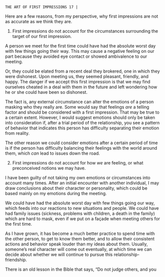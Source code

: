 ```
THE ART OF FIRST IMPRESSIONS 17 |
```
Here are a few reasons, from my perspective, why first impressions are not
as accurate as we think they are.

1. First impressions do not account for the circumstances surrounding
the target of our first impression.

A person we meet for the first time could have had the absolute worst day
with few things going their way. This may cause a negative feeling on our part
because they avoided eye contact or showed ambivalence to our meeting.

Or, they could be elated from a recent deal they brokered, one in which they
were dishonest. Upon meeting us, they seemed pleasant, friendly, and happy. The
danger if we accept this first impression is that we may find ourselves cheated
in a deal with them in the future and left wondering how he or she could have
been so dishonest.

The fact is, any external circumstance can alter the emotions of a person
masking who they really are. Some would say that feelings _are_ a telling factor and
should be considered with a first impression. That may be true to a certain extent.
However, I would suggest emotions should only be taken into consideration if, after
a trial period of the relationship, you see a pattern of behavior that indicates this
person has difficulty separating their emotion from reality.

The other reason we could consider emotions after a certain period of time
is if the person has difficulty balancing their feelings with the world around
them, which _can_ lead to issues down the road.

2. First impressions do not account for how _we_ are feeling, or what
preconceived notions we may have.

I have been guilty of not taking my own emotions or circumstances into
account many times. After an initial encounter with another individual, I may
draw conclusions about their character or personality, which could be based
mainly on my emotions during the meeting.

We could have had the absolute worst day with few things going our way,
which feeds into our reactions to new situations and people. We could have had
family issues (sickness, problems with children, a death in the family) which are
hard to mask, even if we put on a façade when meeting others for the first time.

As I have grown, it has become a much better practice to spend time with
the other person, to get to know them better, and to allow their consistent actions
and behavior speak louder than my ideas about them. Usually, someone’s real
character will come out eventually, at which time we can decide about whether
we will continue to pursue this relationship-friendship.

There is an old lesson in the Bible that says, “Do not judge others, and you